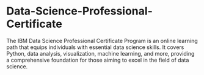 # Data-Science-Professional-Certificate
The IBM Data Science Professional Certificate Program is an online learning path that equips individuals with essential data science skills. It covers Python, data analysis, visualization, machine learning, and more, providing a comprehensive foundation for those aiming to excel in the field of data science.
